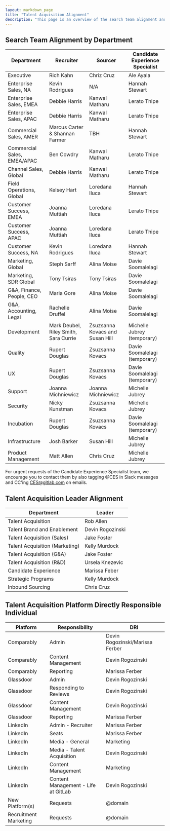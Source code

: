 ```yaml
---
layout: markdown_page
title: "Talent Acquisition Alignment"
description: "This page is an overview of the search team alignment and the talent acquisition platform directly responsible individual in talent acquisition operations and talent brand."
---
```


## Search Team Alignment by Department

| Department                    | Recruiter       | Sourcer     | Candidate Experience Specialist    |
|--------------------------|-----------------|-----------------|-------------------------------------|
| Executive          | Rich Kahn   | Chriz Cruz | Ale Ayala |
| Enterprise Sales, NA | Kevin Rodrigues |  N/A | Hannah Stewart |
| Enterprise Sales, EMEA | Debbie Harris |  Kanwal Matharu | Lerato Thipe |
| Enterprise Sales, APAC | Debbie Harris |  Kanwal Matharu | Lerato Thipe |
| Commercial Sales,	AMER | Marcus Carter & Shannan Farmer | TBH  | Hannah Stewart |
| Commercial Sales,	EMEA/APAC | Ben Cowdry | Kanwal Matharu  | Lerato Thipe |
| Channel Sales, Global | Debbie Harris |  Kanwal Matharu | Lerato Thipe |
| Field Operations,	Global | Kelsey Hart | Loredana Iluca | Hannah Stewart |
| Customer Success, EMEA | Joanna Muttiah | Loredana Iluca | Lerato Thipe |
| Customer Success, APAC | Joanna Muttiah | Loredana Iluca | Lerato Thipe |
| Customer Success, NA | Kevin Rodrigues | Loredana Iluca | Hannah Stewart |
| Marketing, Global | Steph Sarff   | Alina Moise | Davie Soomalelagi |
| Marketing, SDR Global | Tony Tsiras | Tony Tsiras| Davie Soomalelagi |
| G&A, Finance, People, CEO | Maria Gore | Alina Moise | Davie Soomalelagi |
| G&A, Accounting, Legal | Rachelle Druffel | Alina Moise | Davie Soomalelagi |
| Development | Mark Deubel, Riley Smith, Sara Currie | Zsuzsanna Kovacs and Susan Hill | Michelle Jubrey (temporary) |
| Quality | Rupert Douglas   | Zsuzsanna Kovacs | Davie Soomalelagi (temporary) |
| UX  | Rupert Douglas   | Zsuzsanna Kovacs  | Davie Soomalelagi (temporary) |
| Support | Joanna Michniewicz  |  Joanna Michniewicz | Michelle Jubrey |
| Security | Nicky Kunstman |  Zsuzsanna Kovacs | Michelle Jubrey |
| Incubation | Rupert Douglas  |  Zsuzsanna Kovacs | Davie Soomalelagi (temporary) |
| Infrastructure   | Josh Barker  | Susan Hill | Michelle Jubrey |
| Product Management  | Matt Allen | Chris Cruz | Michelle Jubrey |

For urgent requests of the Candidate Experience Specialist team, we encourage you to contact them by also tagging @CES in Slack messages and CC'ing CES@gitlab.com on emails. 

## Talent Acquisition Leader Alignment

| Department                    | Leader      | 
|--------------------------|-----------------|
| Talent Acquisition         | Rob Allen |
| Talent Brand and Enablement | Devin Rogozinski |
| Talent Acquisition (Sales) | Jake Foster|
| Talent Acquisition (Marketing) | Kelly Murdock |
| Talent Acquisition (G&A) | Jake Foster |
| Talent Acquisition (R&D) | Ursela Knezevic |
| Candidate Experience | Marissa Feber |
| Strategic Programs | Kelly Murdock |
| Inbound Sourcing | Chris Cruz |

## Talent Acquisition Platform Directly Responsible Individual

| Platform                    | Responsibility        | DRI     |
|--------------------------|-----------------|-----------------|
| Comparably | Admin  | Devin Rogozinski/Marissa Ferber |
| Comparably | Content Management | Devin Rogozinski |
| Comparably | Reporting | Marissa Ferber |
| Glassdoor | Admin  | Devin Rogozinski |
| Glassdoor | Responding to Reviews  | Devin Rogozinski |
| Glassdoor | Content Management | Devin Rogozinski |
| Glassdoor | Reporting | Marissa Ferber |
| LinkedIn | Admin - Recruiter  | Marissa Ferber |
| LinkedIn | Seats | Marissa Ferber |
| LinkedIn | Media - General | Marketing |
| LinkedIn | Media - Talent Acquisition | Devin Rogozinski |
| LinkedIn | Content Management | Marketing |
| LinkedIn | Content Management - Life at GitLab | Devin Rogozinski |
| New Platform(s) | Requests | @domain |
| Recruitment Marketing  | Requests | @domain |

